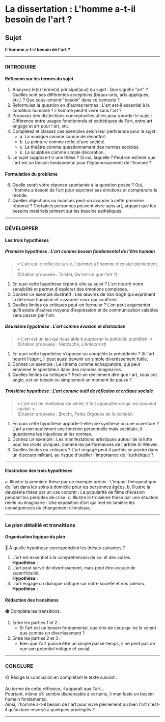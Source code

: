 # La dissertation : L'homme a-t-il besoin de l'art ?

## Sujet
**L'homme a-t-il besoin de l'art ?**

---

### INTRODUIRE

#### Réflexion sur les termes du sujet

1. Analysez le(s) terme(s) principal(aux) du sujet : Que signifie "art" ? Quelles sont ses différentes acceptions (beaux-arts, arts appliqués, etc.) ? Que sous-entend "besoin" dans ce contexte ?
2. Reformulez la question en d'autres termes : L'art est-il essentiel à la condition humaine ? L'homme peut-il vivre sans l'art ?
3. Proposez des distinctions conceptuelles utiles pour aborder le sujet : Différence entre usages fonctionnels et esthétiques de l'art, entre art engagé et art pour l'art, etc.
4. Complétez et classez ces exemples selon leur pertinence pour le sujet :
   - a. La musique comme source de réconfort.
   - b. La peinture comme reflet d'une société.
   - c. Le théâtre comme questionnement des normes sociales.
   - d. La sculpture comme simple décoration.
5. Le sujet suppose-t-il une thèse ? Si oui, laquelle ? Peut-on estimer que l'art est un besoin fondamental pour l'épanouissement de l'homme ?

#### Formulation du problème

6. Quelle serait votre réponse spontanée à la question posée ? Oui, l'homme a besoin de l'art pour exprimer ses émotions et comprendre le monde.
7. Quelles objections ou nuances peut-on avancer à cette première réponse ? Certaines personnes peuvent vivre sans art, arguant que les besoins matériels priment sur les besoins esthétiques.

---

### DÉVELOPPER

#### Les trois hypothèses

##### Première hypothèse : L'art comme besoin fondamental de l'être humain

> « L'art est le reflet de la vie, il permet à l'homme d'exister pleinement. »  
> (Citation proposée : Tolstoï, *Qu'est-ce que l'art ?*)

1. En quoi cette hypothèse répond-elle au sujet ? L'art nourrit notre sensibilité et permet d'explorer des émotions complexes.
2. Donnez un exemple illustratif : Les œuvres de Van Gogh qui expriment la détresse humaine et rassurent ceux qui souffrent.
3. Quelles limites ou critiques peut-on formuler ? L'on peut argumenter qu'il existe d'autres moyens d'expression et de communication valables sans passer par l'art.

##### Deuxième hypothèse : L'art comme évasion et distraction

> « L'art est un jeu qui nous aide à supporter le poids du quotidien. »  
> (Citation proposée : Nietzsche, *L’Antéchrist*)

1. En quoi cette hypothèse s'oppose ou complète la précédente ? Si l'art nourrit l'esprit, il peut aussi devenir un simple divertissement futile.
2. Donnez un exemple : Le cinéma comme échappatoire, qui peut emmener le spectateur dans des mondes imaginaires.
3. Quelles limites ou critiques ? Peut-on réellement dire que l'art, sous cet angle, est un besoin ou simplement un moment de pause ?

##### Troisième hypothèse : L'art comme outil de réflexion et critique sociale

> « L’art est un révélateur de vérité, il fait apparaître ce qui est souvent caché. »  
> (Citation proposée : Brecht, *Petits Organes de la société*)

1. En quoi cette hypothèse apporte-t-elle une synthèse ou une ouverture ? L'art a non seulement une fonction personnelle mais sociétale, il questionne les injustices et les normes.
2. Donnez un exemple : Les manifestations artistiques autour de la lutte pour les droits civiques, comme les performances de l'artiste Ai Weiwei.
3. Quelles limites ou critiques ? L'art engagé peut-il parfois se perdre dans un discours militant, au risque d'oublier l'importance de l'esthétique ?

---

#### Illustration des trois hypothèses

a. Illustre la première thèse par un exemple précis : L’impact thérapeutique de l’art dans les soins à domicile pour les personnes âgées.
b. Illustre la deuxième thèse par un cas concret : La popularité de films d'évasion pendant les périodes de crise.
c. Illustre la troisième thèse par une situation réelle ou imaginaire : Une exposition d’art qui met en lumière les conséquences du changement climatique.

---

### Le plan détaillé et transitions

#### Organisation logique du plan

🔴 À quelle hypothèse correspondent les thèses suivantes ?

1. L'art est essentiel à la compréhension de soi et des autres.  
   **Hypothèse :**
2. L'art peut servir de divertissement, mais peut être accusé de superficialité.  
   **Hypothèse :**
3. L'art engage un dialogue critique sur notre société et nos valeurs.  
   **Hypothèse :**

#### Rédaction des transitions

🟠 Complète les transitions.

1. Entre les parties 1 et 2 :  
   - Si l'art est un besoin fondamental, que dire de ceux qui ne le voient que comme un divertissement ?
2. Entre les parties 2 et 3 :  
   - Bien que l'art puisse être un simple passe-temps, il ne perd pas de vue son potentiel critique et social.

---

### CONCLURE

🟡 Rédige la conclusion en complétant le texte suivant :

Au terme de cette réflexion, il apparaît que l'art…  
Pourtant, même s'il semble dispensable à certains, il manifeste un besoin humain fondamental.  
Ainsi, l'homme a-t-il besoin de l'art pour vivre pleinement ou bien l'art n'est-il qu’un luxe réservé à quelques privilégiés ?

---